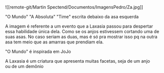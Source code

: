 ![[remote-git/Martin Spectend/Documentos/ImagensPedro/Za.jpg]]

"O Mundo"
"A Absoluta"
"Time" escrita debaixo da asa esquerda

A imagem é referente a um evento que a Laxasia passou para despertar essa habilidade única dela. Como se os anjos estivessem cortando uma de suas asas. No caso seriam as duas, mas é só pra mostrar isso pq na outra asa tem meio que as amarras que prendiam ela.

"O Mundo" é inspirada em JoJo

A Laxasia é um criatura que apresenta muitas facetas, seja de um anjo ou de um demônio